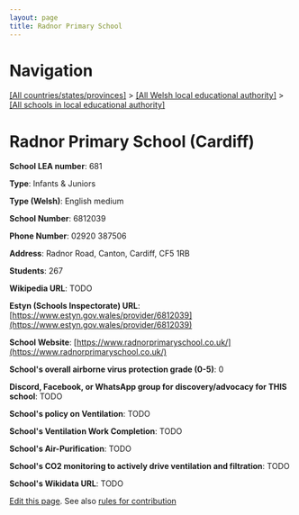 ```yaml
---
layout: page
title: Radnor Primary School
---
```

# Navigation

[[All countries/states/provinces]](../../..) > [[All Welsh local educational authority]](../..) > [[All schools in local educational authority]](..)

# Radnor Primary School (Cardiff)

**School LEA number**: 681

**Type**: Infants & Juniors

**Type (Welsh)**: English medium

**School Number**: 6812039

**Phone Number**: 02920 387506

**Address**: Radnor Road, Canton, Cardiff, CF5 1RB

**Students**: 267

**Wikipedia URL**: TODO

**Estyn (Schools Inspectorate) URL**: [https://www.estyn.gov.wales/provider/6812039](https://www.estyn.gov.wales/provider/6812039)

**School Website**: [https://www.radnorprimaryschool.co.uk/](https://www.radnorprimaryschool.co.uk/)

**School's overall airborne virus protection grade (0-5)**: 0

**Discord, Facebook, or WhatsApp group for discovery/advocacy for THIS school**: TODO

**School's policy on Ventilation**: TODO

**School's Ventilation Work Completion**: TODO

**School's Air-Purification**: TODO

**School's CO2 monitoring to actively drive ventilation and filtration**: TODO

**School's Wikidata URL**: TODO




[Edit this page](https://github.com/VentilationProject/Wales/edit/prif/./Cardiff/Radnor_Primary_School.md). See also [rules for contribution](../../../contribution-rules/)